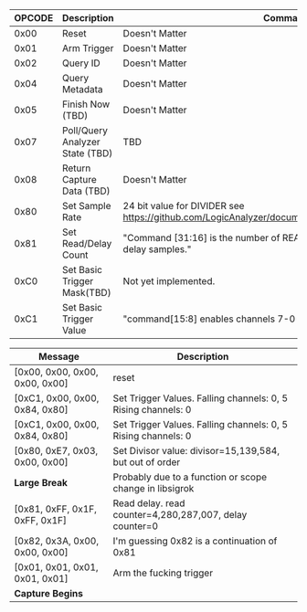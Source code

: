 OPCODE | Description | Command (Following Four Bits)
--------------------- | ----------------------------- | -------------------------------------------------------------------------------------------
0x00 | Reset | Doesn't Matter
0x01 | Arm Trigger | Doesn't Matter
0x02 | Query ID | Doesn't Matter
0x04 | Query Metadata | Doesn't Matter
0x05 | Finish Now (TBD) | Doesn't Matter
0x07 | Poll/Query Analyzer State (TBD) | TBD
0x08 | Return Capture Data (TBD) | Doesn't Matter
0x80 | Set Sample Rate | 24 bit value for DIVIDER see https://github.com/LogicAnalyzer/documentation/blob/master/fpga/modules/sampler/sampler.md
0x81 | Set Read/Delay Count | "Command [31:16] is the number of READ samples to take, Command[15:0] is the number of delay samples."
0xC0 | Set Basic Trigger Mask(TBD) | Not yet implemented.
0xC1 | Set Basic Trigger Value | "command[15:8] enables channels 7-0 for falling edge detection |  command [7:0] enables channels 7-0 for rising edge detection |  both rising and falling supported."


| Message | Description |
| --------- | ----------- |
| [0x00, 0x00, 0x00, 0x00, 0x00] | reset | 
| [0xC1, 0x00, 0x00, 0x84, 0x80] | Set Trigger Values. Falling channels: 0, 5 Rising channels:  0 |
| [0xC1, 0x00, 0x00, 0x84, 0x80] | Set Trigger Values. Falling channels: 0, 5 Rising channels:  0 |
| [0x80, 0xE7, 0x03, 0x00, 0x00] | Set Divisor value: divisor=15,139,584, but out of order |
| **Large Break** | Probably due to a function or scope change in libsigrok |
| [0x81, 0xFF, 0x1F, 0xFF, 0x1F] | Read delay. read counter=4,280,287,007, delay counter=0 |
| [0x82, 0x3A, 0x00, 0x00, 0x00] | I'm guessing 0x82 is a continuation of 0x81 |
| [0x01, 0x01, 0x01, 0x01, 0x01] | Arm the fucking trigger |
| **Capture Begins** | |

